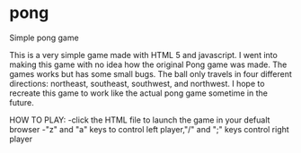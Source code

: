 # pong
Simple pong game

This is a very simple game made with HTML 5 and javascript. I went into making this game with no idea how the original Pong game was made. The games works but has some small bugs. The ball only travels in four different directions: northeast, southeast, southwest, and northwest. I hope to recreate this game to work like the actual pong game sometime in the future.

HOW TO PLAY:
-click the HTML file to launch the game in your defualt browser
-"z" and "a" keys to control left player,"/" and ";" keys control right player 
